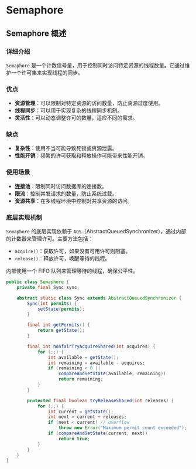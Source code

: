 # Semaphore

## Semaphore 概述

<!-- notecardId: 1735192786654 -->

### 详细介绍

`Semaphore` 是一个计数信号量，用于控制同时访问特定资源的线程数量。它通过维护一个许可集来实现线程的同步。

### 优点

- **资源管理**：可以限制对特定资源的访问数量，防止资源过度使用。
- **线程同步**：可以用于实现复杂的线程同步机制。
- **灵活性**：可以动态调整许可的数量，适应不同的需求。

### 缺点

- **复杂性**：使用不当可能导致死锁或资源泄露。
- **性能开销**：频繁的许可获取和释放操作可能带来性能开销。

### 使用场景

- **连接池**：限制同时访问数据库的连接数。
- **限流**：控制并发请求的数量，防止系统过载。
- **资源共享**：在多线程环境中控制对共享资源的访问。

### 底层实现机制

`Semaphore` 的底层实现依赖于 `AQS`（AbstractQueuedSynchronizer），通过内部的计数器来管理许可。主要方法包括：

- `acquire()`：获取许可，如果没有可用许可则阻塞。
- `release()`：释放许可，唤醒等待的线程。

内部使用一个 FIFO 队列来管理等待的线程，确保公平性。

```java
public class Semaphore {
    private final Sync sync;

    abstract static class Sync extends AbstractQueuedSynchronizer {
        Sync(int permits) {
            setState(permits);
        }

        final int getPermits() {
            return getState();
        }

        final int nonfairTryAcquireShared(int acquires) {
            for (;;) {
                int available = getState();
                int remaining = available - acquires;
                if (remaining < 0 ||
                    compareAndSetState(available, remaining))
                    return remaining;
            }
        }

        protected final boolean tryReleaseShared(int releases) {
            for (;;) {
                int current = getState();
                int next = current + releases;
                if (next < current) // overflow
                    throw new Error("Maximum permit count exceeded");
                if (compareAndSetState(current, next))
                    return true;
            }
        }
    }
}
```
